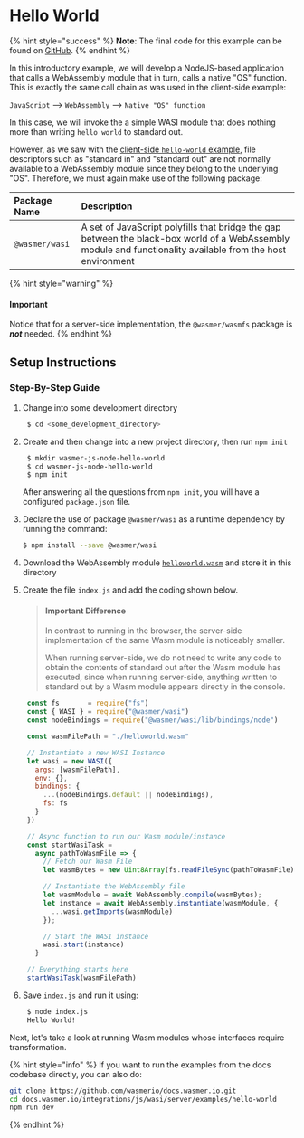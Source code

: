 # Hello World

{% hint style="success" %}
**Note**: The final code for this example can be found on [GitHub](https://github.com/wasmerio/docs.wasmer.io/tree/master/integrations/js/wasi/server/examples/hello-world).
{% endhint %}

In this introductory example, we will develop a NodeJS-based application that calls a WebAssembly module that in turn, calls a native "OS" function. This is exactly the same call chain as was used in the client-side example:

`JavaScript` --&gt; `WebAssembly` --&gt; `Native "OS" function`

In this case, we will invoke the a simple WASI module that does nothing more than writing `hello world` to standard out.

However, as we saw with the [client-side `hello-world` example](https://github.com/wasmerio/docs.wasmer.io/tree/e0f7639306bb4cf18cd0c23876b80f787d6b5876/integrations/js/wasi/browser/examples/hello-world/README.md), file descriptors such as "standard in" and "standard out" are not normally available to a WebAssembly module since they belong to the underlying "OS". Therefore, we must again make use of the following package:

| Package Name | Description |
| :--- | :--- |
| `@wasmer/wasi` | A set of JavaScript polyfills that bridge the gap between the black-box world of a WebAssembly module and functionality available from the host environment |

{% hint style="warning" %}
#### Important

Notice that for a server-side implementation, the `@wasmer/wasmfs` package is _**not**_ needed.
{% endhint %}

## Setup Instructions

### Step-By-Step Guide

1. Change into some development directory

   ```bash
    $ cd <some_development_directory>
   ```

2. Create and then change into a new project directory, then run `npm init`

   ```bash
    $ mkdir wasmer-js-node-hello-world
    $ cd wasmer-js-node-hello-world
    $ npm init
   ```

   After answering all the questions from `npm init`, you will have a configured `package.json` file.

3. Declare the use of package `@wasmer/wasi` as a runtime dependency by running the command:

   ```bash
   $ npm install --save @wasmer/wasi
   ```

4. Download the WebAssembly module [`helloworld.wasm`](https://github.com/wasmerio/docs.wasmer.io/raw/master/integrations/shared/wat/wasi/helloworld.wasm) and store it in this directory
5. Create the file `index.js` and add the coding shown below.

   > #### Important Difference
   >
   > In contrast to running in the browser, the server-side implementation of the same Wasm module is noticeably smaller.
   >
   > When running server-side, we do not need to write any code to obtain the contents of standard out after the Wasm module has executed, since when running server-side, anything written to standard out by a Wasm module appears directly in the console.

   ```javascript
    const fs       = require("fs")
    const { WASI } = require("@wasmer/wasi")
    const nodeBindings = require("@wasmer/wasi/lib/bindings/node")

    const wasmFilePath = "./helloworld.wasm"

    // Instantiate a new WASI Instance
    let wasi = new WASI({
      args: [wasmFilePath],
      env: {},
      bindings: {
        ...(nodeBindings.default || nodeBindings),
        fs: fs
      }
    })

    // Async function to run our Wasm module/instance
    const startWasiTask =
      async pathToWasmFile => {
        // Fetch our Wasm File
        let wasmBytes = new Uint8Array(fs.readFileSync(pathToWasmFile)).buffer

        // Instantiate the WebAssembly file
        let wasmModule = await WebAssembly.compile(wasmBytes);
        let instance = await WebAssembly.instantiate(wasmModule, {
          ...wasi.getImports(wasmModule)
        });

        // Start the WASI instance
        wasi.start(instance)
      }

    // Everything starts here
    startWasiTask(wasmFilePath)
   ```

6. Save `index.js` and run it using:

   ```bash
    $ node index.js
    Hello World!
   ```

Next, let's take a look at running Wasm modules whose interfaces require transformation.

{% hint style="info" %}
If you want to run the examples from the docs codebase directly, you can also do:

```bash
git clone https://github.com/wasmerio/docs.wasmer.io.git
cd docs.wasmer.io/integrations/js/wasi/server/examples/hello-world
npm run dev
```
{% endhint %}

